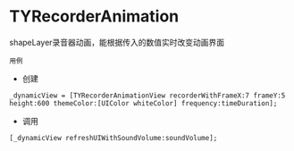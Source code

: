 # TYRecorderAnimation
shapeLayer录音器动画，能根据传入的数值实时改变动画界面
  
`用例`    
  
* 创建  
```
_dynamicView = [TYRecorderAnimationView recorderWithFrameX:7 frameY:5 height:600 themeColor:[UIColor whiteColor] frequency:timeDuration];
```

* 调用  
```
[_dynamicView refreshUIWithSoundVolume:soundVolume];  
```
	
